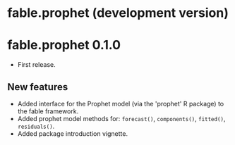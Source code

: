 # fable.prophet (development version)

# fable.prophet 0.1.0

* First release.

## New features

* Added interface for the Prophet model (via the 'prophet' R package) to the fable framework.
* Added prophet model methods for: `forecast()`, `components()`, `fitted()`, `residuals()`.
* Added package introduction vignette.
